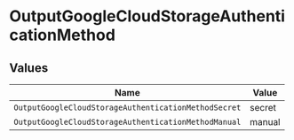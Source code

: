 # OutputGoogleCloudStorageAuthenticationMethod


## Values

| Name                                                 | Value                                                |
| ---------------------------------------------------- | ---------------------------------------------------- |
| `OutputGoogleCloudStorageAuthenticationMethodSecret` | secret                                               |
| `OutputGoogleCloudStorageAuthenticationMethodManual` | manual                                               |